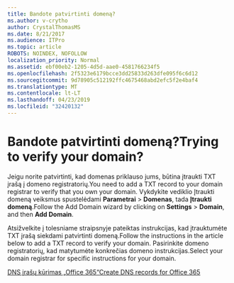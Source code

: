 ```yaml
---
title: Bandote patvirtinti domeną?
ms.author: v-crytho
author: CrystalThomasMS
ms.date: 8/21/2017
ms.audience: ITPro
ms.topic: article
ROBOTS: NOINDEX, NOFOLLOW
localization_priority: Normal
ms.assetid: ebf00eb2-1205-4d5d-aae0-4581766234f5
ms.openlocfilehash: 2f5323e6179bcce3dd25833d263dfe095f6c6d12
ms.sourcegitcommit: 9d78905c512192ffc4675468abd2efc5f2e4baf4
ms.translationtype: MT
ms.contentlocale: lt-LT
ms.lasthandoff: 04/23/2019
ms.locfileid: "32420132"
---
```

# <a name="trying-to-verify-your-domain"></a><span data-ttu-id="38432-102">Bandote patvirtinti domeną?</span><span class="sxs-lookup"><span data-stu-id="38432-102">Trying to verify your domain?</span></span>

<span data-ttu-id="38432-103">Jeigu norite patvirtinti, kad domenas priklauso jums, būtina įtraukti TXT įrašą į domeno registratorių.</span><span class="sxs-lookup"><span data-stu-id="38432-103">You need to add a TXT record to your domain registrar to verify that you own your domain.</span></span> <span data-ttu-id="38432-104">Vykdykite vediklio Įtraukti domeną veiksmus spustelėdami **Parametrai** \> **Domenas**, tada **Įtraukti domeną**.</span><span class="sxs-lookup"><span data-stu-id="38432-104">Follow the Add Domain wizard by clicking on **Settings** \> **Domain**, and then **Add Domain**.</span></span> 
  
<span data-ttu-id="38432-105">Atsižvelkite į tolesniame straipsnyje pateiktas instrukcijas, kad įtrauktumėte TXT įrašą siekdami patvirtinti domeną.</span><span class="sxs-lookup"><span data-stu-id="38432-105">Follow the instructions in the article below to add a TXT record to verify your domain.</span></span> <span data-ttu-id="38432-106">Pasirinkite domeno registratorių, kad matytumėte konkrečias domeno instrukcijas.</span><span class="sxs-lookup"><span data-stu-id="38432-106">Select your domain registrar for specific instructions for your domain.</span></span>
  
[<span data-ttu-id="38432-107">DNS įrašų kūrimas „Office 365“</span><span class="sxs-lookup"><span data-stu-id="38432-107">Create DNS records for Office 365</span></span>](https://support.office.com/article/Create-DNS-records-for-Office-365-when-you-manage-your-DNS-records-B0F3FDCA-8A80-4E8E-9EF3-61E8A2A9AB23.aspx)
  

